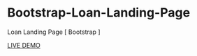 # Bootstrap-Loan-Landing-Page
Loan Landing Page [ Bootstrap ]




<a href="https://mrarifchowdhury.github.io/Bootstrap-Loan-Landing-Page/"> LIVE DEMO </a>
